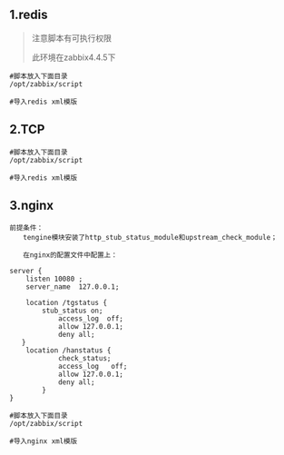 ## 1.redis

> 注意脚本有可执行权限
>
> 此环境在zabbix4.4.5下

```
#脚本放入下面目录
/opt/zabbix/script

#导入redis xml模版
```

## 2.TCP

```
#脚本放入下面目录
/opt/zabbix/script

#导入redis xml模版
```

## 3.nginx

```
前提条件：
　　tengine模块安装了http_stub_status_module和upstream_check_module；

　　在nginx的配置文件中配置上：

server {
    listen 10080 ;
    server_name  127.0.0.1;

    location /tgstatus {
	    stub_status on;
            access_log  off;
            allow 127.0.0.1;
            deny all;
   }
    location /hanstatus {
            check_status;
            access_log   off;
            allow 127.0.0.1;
            deny all;
        }
}

```

```
#脚本放入下面目录
/opt/zabbix/script

#导入nginx xml模版
```



